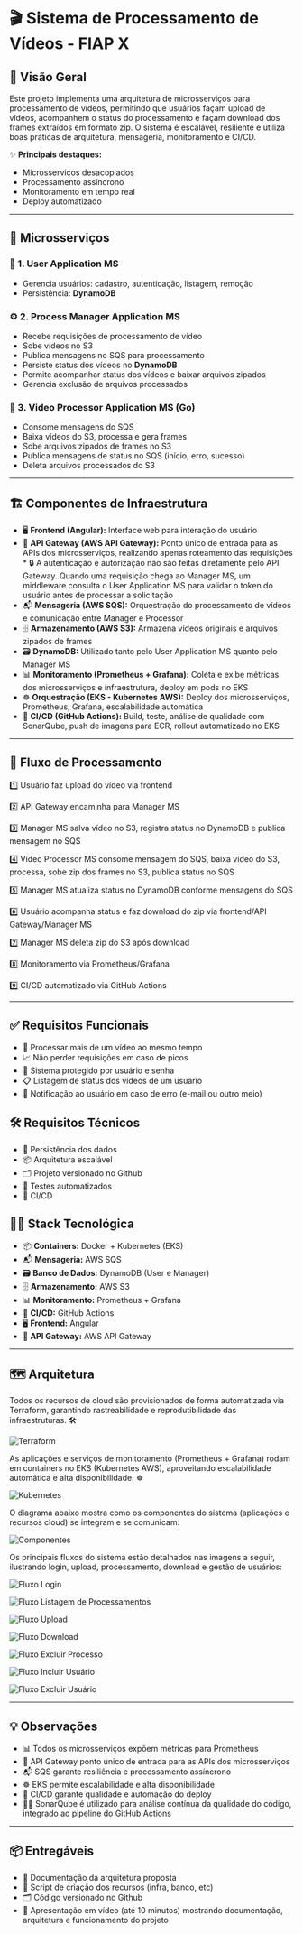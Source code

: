 # 🎬 Sistema de Processamento de Vídeos - FIAP X

## 👀 Visão Geral

Este projeto implementa uma arquitetura de microsserviços para processamento de vídeos, permitindo que usuários façam upload de vídeos, acompanhem o status do processamento e façam download dos frames extraídos em formato zip. O sistema é escalável, resiliente e utiliza boas práticas de arquitetura, mensageria, monitoramento e CI/CD.

✨ **Principais destaques:**
- Microsserviços desacoplados
- Processamento assíncrono
- Monitoramento em tempo real
- Deploy automatizado

---

## 🧩 Microsserviços

### 👤 1. User Application MS
- Gerencia usuários: cadastro, autenticação, listagem, remoção
- Persistência: **DynamoDB**

### ⚙️ 2. Process Manager Application MS
- Recebe requisições de processamento de vídeo
- Sobe vídeos no S3
- Publica mensagens no SQS para processamento
- Persiste status dos vídeos no **DynamoDB**
- Permite acompanhar status dos vídeos e baixar arquivos zipados
- Gerencia exclusão de arquivos processados

### 🎥 3. Video Processor Application MS (Go)
- Consome mensagens do SQS
- Baixa vídeos do S3, processa e gera frames
- Sobe arquivos zipados de frames no S3
- Publica mensagens de status no SQS (início, erro, sucesso)
- Deleta arquivos processados do S3

---

## 🏗️ Componentes de Infraestrutura

* 🖥️ **Frontend (Angular):** Interface web para interação do usuário
* 🚪 **API Gateway (AWS API Gateway):** Ponto único de entrada para as APIs dos microsserviços, realizando apenas roteamento das requisições
        * 🔒 A autenticação e autorização não são feitas diretamente pelo API Gateway. Quando uma requisição chega ao Manager MS, um middleware consulta o User Application MS para validar o token do usuário antes de processar a solicitação
* 📬 **Mensageria (AWS SQS):** Orquestração do processamento de vídeos e comunicação entre Manager e Processor
* 🗄️ **Armazenamento (AWS S3):** Armazena vídeos originais e arquivos zipados de frames
* 🗃️ **DynamoDB:** Utilizado tanto pelo User Application MS quanto pelo Manager MS
* 📊 **Monitoramento (Prometheus + Grafana):** Coleta e exibe métricas dos microsserviços e infraestrutura, deploy em pods no EKS
* ☸️ **Orquestração (EKS - Kubernetes AWS):** Deploy dos microsserviços, Prometheus, Grafana, escalabilidade automática
* 🤖 **CI/CD (GitHub Actions):** Build, teste, análise de qualidade com SonarQube, push de imagens para ECR, rollout automatizado no EKS

---

## 🔄 Fluxo de Processamento

1️⃣ Usuário faz upload do vídeo via frontend

2️⃣ API Gateway encaminha para Manager MS

3️⃣ Manager MS salva vídeo no S3, registra status no DynamoDB e publica mensagem no SQS

4️⃣ Video Processor MS consome mensagem do SQS, baixa vídeo do S3, processa, sobe zip dos frames no S3, publica status no SQS

5️⃣ Manager MS atualiza status no DynamoDB conforme mensagens do SQS

6️⃣ Usuário acompanha status e faz download do zip via frontend/API Gateway/Manager MS

7️⃣ Manager MS deleta zip do S3 após download

8️⃣ Monitoramento via Prometheus/Grafana

9️⃣ CI/CD automatizado via GitHub Actions

---

## ✅ Requisitos Funcionais

* 🚀 Processar mais de um vídeo ao mesmo tempo
* 📈 Não perder requisições em caso de picos
* 🔐 Sistema protegido por usuário e senha
* 📋 Listagem de status dos vídeos de um usuário
* 📢 Notificação ao usuário em caso de erro (e-mail ou outro meio)

## 🛠️ Requisitos Técnicos

* 💾 Persistência dos dados
* 📦 Arquitetura escalável
* 🗂️ Projeto versionado no Github
* 🧪 Testes automatizados
* 🤖 CI/CD

## 🧑‍💻 Stack Tecnológica

* 📦 **Containers:** Docker + Kubernetes (EKS)
* 📬 **Mensageria:** AWS SQS
* 🗃️ **Banco de Dados:** DynamoDB (User e Manager)
* 🗄️ **Armazenamento:** AWS S3
* 📊 **Monitoramento:** Prometheus + Grafana
* 🤖 **CI/CD:** GitHub Actions
* 🖥️ **Frontend:** Angular
* 🚪 **API Gateway:** AWS API Gateway

---

## 🗺️ Arquitetura

Todos os recursos de cloud são provisionados de forma automatizada via Terraform, garantindo rastreabilidade e reprodutibilidade das infraestruturas. 🛠️

![Terraform](doc/terraform.png)

As aplicações e serviços de monitoramento (Prometheus + Grafana) rodam em containers no EKS (Kubernetes AWS), aproveitando escalabilidade automática e alta disponibilidade. ☸️

![Kubernetes](doc/kubernetes.png)

O diagrama abaixo mostra como os componentes do sistema (aplicações e recursos cloud) se integram e se comunicam:

![Componentes](doc/componentes.png)

Os principais fluxos do sistema estão detalhados nas imagens a seguir, ilustrando login, upload, processamento, download e gestão de usuários:

![Fluxo Login](doc/01-fluxo-login.png)

![Fluxo Listagem de Processamentos](doc/02-fluxo-listagem-processamentos.png)

![Fluxo Upload](doc/03-fluxo-upload.png)

![Fluxo Download](doc/04-fluxo-download.png)

![Fluxo Excluir Processo](doc/05-fluxo-excluir-processo.png)

![Fluxo Incluir Usuário](doc/06-fluxo-incluir-usuario.png)

![Fluxo Excluir Usuário](doc/07-fluxo-excluir-usuario.png)

---

## 💡 Observações

* 📊 Todos os microsserviços expõem métricas para Prometheus
* 🚪 API Gateway ponto único de entrada para as APIs dos microsserviços
* 📬 SQS garante resiliência e processamento assíncrono
* ☸️ EKS permite escalabilidade e alta disponibilidade
* 🤖 CI/CD garante qualidade e automação do deploy
* 🧑‍🔬 SonarQube é utilizado para análise contínua da qualidade do código, integrado ao pipeline do GitHub Actions

---

## 📦 Entregáveis

* 📄 Documentação da arquitetura proposta
* 📝 Script de criação dos recursos (infra, banco, etc)
* 🗂️ Código versionado no Github
* 🎥 Apresentação em vídeo (até 10 minutos) mostrando documentação, arquitetura e funcionamento do projeto
